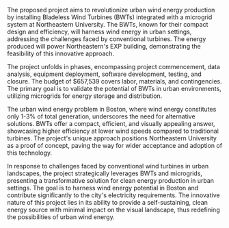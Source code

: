 The proposed project aims to revolutionize urban wind energy production by installing Bladeless Wind Turbines (BWTs) integrated with a microgrid system at Northeastern University. 
The BWTs, known for their compact design and efficiency, will harness wind energy in urban settings, addressing the challenges faced by conventional turbines. The energy produced 
will power Northeastern's EXP building, demonstrating the feasibility of this innovative approach.

The project unfolds in phases, encompassing project commencement, data analysis, equipment deployment, software development, testing, and closure. The budget of $657,539 covers 
labor, materials, and contingencies. The primary goal is to validate the potential of BWTs in urban environments, utilizing microgrids for energy storage and distribution.

The urban wind energy problem in Boston, where wind energy constitutes only 1-3% of total generation, underscores the need for alternative solutions. BWTs offer a compact, 
efficient, and visually appealing answer, showcasing higher efficiency at lower wind speeds compared to traditional turbines. The project's unique approach positions 
Northeastern University as a proof of concept, paving the way for wider acceptance and adoption of this technology.

In response to challenges faced by conventional wind turbines in urban landscapes, the project strategically leverages BWTs and microgrids, presenting a transformative solution 
for clean energy production in urban settings. The goal is to harness wind energy potential in Boston and contribute significantly to the city's electricity requirements. The 
innovative nature of this project lies in its ability to provide a self-sustaining, clean energy source with minimal impact on the visual landscape, thus redefining the 
possibilities of urban wind energy.
